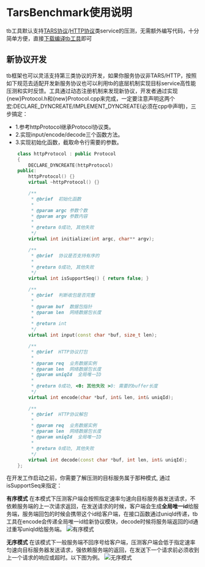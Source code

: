 # TarsBenchmark使用说明

tb工具默认支持[TARS协议](tars-guide.md)/[HTTP协议](http-guide.md)类service的压测，无需额外编写代码，十分简单方便，直接[下载编译tb工具](../../env/tarsbenchmark.md)即可

## 新协议开发
tb框架也可以灵活支持第三类协议的开发，如果你服务协议非TARS/HTTP，按照如下规范去适配开发新服务协议也可以利用tb的底层机制实现目标service高性能压测和实时反馈。工具通过动态注册机制来发现新协议，开发者通过实现{new}Protocol.h和{new}Protocol.cpp来完成，一定要注意声明这两个宏:DECLARE_DYNCREATE/IMPLEMENT_DYNCREATE(必须在cpp中声明)，三步搞定：

 - 1.参考httpProtocol继承Protocol协议类。
 - 2.实现input/encode/decode三个函数方法。
 - 3.实现初始化函数，截取命令行需要的参数。

```cpp
    class httpProtocol : public Protocol
    {
        DECLARE_DYNCREATE(httpProtocol)
    public:
        httpProtocol() {}
        virtual ~httpProtocol() {}

        /**
         * @brief  初始化函数
         *
         * @param argc 参数个数
         * @param argv 参数内容
         *
         * @return 0成功, 其他失败
         */
        virtual int initialize(int argc, char** argv);

        /**
         * @brief  协议是否支持有序的
         *
         * @return 0成功, 其他失败
         */
        virtual int isSupportSeq() { return false; }

        /**
         * @brief  判断收包是否完整
         *
         * @param buf  数据包指针
         * @param len  网络数据包长度
         *
         * @return int
         */
        virtual int input(const char *buf, size_t len);

        /**
         * @brief  HTTP协议打包
         *
         * @param req  业务数据实例
         * @param len  网络数据包长度
         * @param uniqId  全局唯一ID
         *
         * @return 0成功, <0: 其他失败 >0: 需要的buffer长度
         */
        virtual int encode(char *buf, int& len, int& uniqId);

        /**
         * @brief  HTTP协议解包
         *
         * @param req  业务数据实例
         * @param len  网络数据包长度
         * @param uniqId  全局唯一ID
         *
         * @return 0成功, 其他失败
         */
        virtual int decode(const char *buf, int len, int& uniqId);
    };
```


在开发工作启动之前，你需要了解压测的目标服务属于那种模式, 通过isSupportSeq来指定：

**有序模式**
在本模式下压测客户端会按照指定速率匀速向目标服务器发送请求，不依赖服务端的上一次请求返回，在发送请求的时候，客户端会生成**全局唯一id**给服务端，服务端回包的时候会携带这个id给客户端，在接口函数通过uniqId传递，tb工具在encode会传递全局唯一id给新协议模块，decode时候将服务端返回的id通过重写uniqId给服务端。
![有序模式](../../assets/tb_ordered.jpg)


**无序模式**
在该模式下一般服务端不回序号给客户端，压测客户端会低于指定速率匀速向目标服务器发送请求，强依赖服务端的返回，在发送下一个请求前必须收到上一个请求的响应或超时。以下图为例。
![无序模式](../../assets/tb_disordered.jpg)